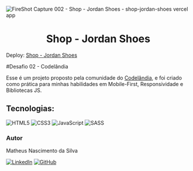 ![FireShot Capture 002 - Shop - Jordan Shoes - shop-jordan-shoes vercel app](https://github.com/matheusn3silva/shop-j-shoes/assets/99728809/e9f9129f-c3da-4f53-8e45-10d82c21fd8a)

<h1 align="center">Shop - Jordan Shoes</h1>

Deploy: <a href="https://shop-jordan-shoes.vercel.app/" target="_blank">Shop - Jordan Shoes</a>

#Desafio 02 - Codelândia

Esse é um projeto proposto pela comunidade do <a href="https://www.linkedin.com/company/codelandia-community/" target="_blank">Codelândia</a>, e foi criado como prática para minhas habilidades em Mobile-First, Responsividade e Bibliotecas JS.

## Tecnologias: 

![HTML5](https://img.shields.io/badge/html5-%23E34F26.svg?style=for-the-badge&logo=html5&logoColor=white)
![CSS3](https://img.shields.io/badge/css3-%231572B6.svg?style=for-the-badge&logo=css3&logoColor=white)
![JavaScript](https://img.shields.io/badge/javascript-%23323330.svg?style=for-the-badge&logo=javascript&logoColor=%23F7DF1E)
![SASS](https://img.shields.io/badge/SASS-hotpink.svg?style=for-the-badge&logo=SASS&logoColor=white)

### Autor

Matheus Nascimento da Silva

<a href="https://www.linkedin.com/in/matheusnsilva" target="_blank">![LinkedIn](https://img.shields.io/badge/linkedin-%230077B5.svg?style=for-the-badge&logo=linkedin&logoColor=white)</a>
<a href="https://github.com/matheusn3silva" target="_blank">![GitHub](https://img.shields.io/badge/github-%23121011.svg?style=for-the-badge&logo=github&logoColor=white)</a>
